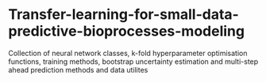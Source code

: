 # Transfer-learning-for-small-data-predictive-bioprocesses-modeling
Collection of neural network classes, k-fold hyperparameter optimisation functions, training methods, bootstrap uncertainty estimation and multi-step ahead prediction methods and data utilites
